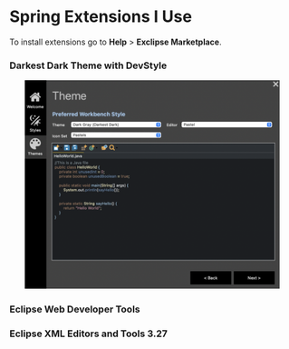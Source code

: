 # Spring Extensions I Use

To install extensions go to **Help** > **Exclipse Marketplace**.

### Darkest Dark Theme with DevStyle
<div align="center">
<img src="./imgs/STS4-Preferred-Workbench-Style-Config.png" width="450px" height="auto">
</div>

### Eclipse Web Developer Tools
### Eclipse XML Editors and Tools 3.27